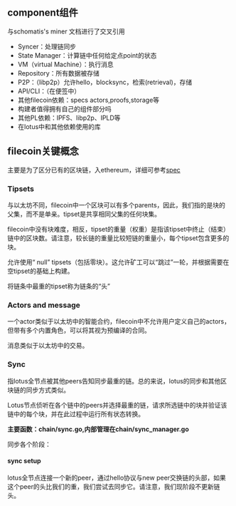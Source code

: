



## component组件

与schomatis's miner 文档进行了交叉引用

- Syncer：处理链同步
- State Manager：计算链中任何给定点point的状态
- VM（virtual Machine）：执行消息
- Repository：所有数据被存储
- P2P：（libp2p）允许hello，blocksync，检索(retrieval)，存储
- API/CLI：（在便签中）
- 其他filecoin依赖：specs actors,proofs,storage等 
- 构建者值得拥有自己的组件部分吗
- 其他PL依赖：IPFS、libp2p、IPLD等
- 在lotus中和其他依赖使用的库



## filecoin关键概念

主要是为了区分已有的区块链，入ethereum，详细可参考[spec](https://filecoin-project.github.io/specs/) 



### Tipsets

与以太坊不同，filecoin中一个区块可以有多个parents，因此，我们指的是块的父集，而不是单亲。tipset是共享相同父集的任何块集。

filecoin中没有块难度，相反，tipset的重量（权重）是指该tipset中终止（结束）链中的区块数。请注意，较长链的重量比较短链的重量小，每个tipset包含更多的块。



允许使用“ null” tipsets（包括零块）。这允许矿工可以“跳过”一轮，并根据需要在空tipset的基础上构建。

将链条中最重的tipset称为链条的“头”



### Actors and message

一个actor类似于以太坊中的智能合约，filecoin中不允许用户定义自己的actors，但带有多个内置角色，可以将其视为预编译的合同。

消息类似于以太坊中的交易。



### Sync

指lotus全节点被其他peers告知同步最重的链。总的来说，lotus的同步和其他区块链的同步方式类似。

Lotus节点侦听在各个链中的peers并选择最重的链，请求所选链中的块并验证该链中的每个块，并在此过程中运行所有状态转换。

**主要函数：chain/sync.go,内部管理在chain/sync_manager.go** 

同步各个阶段：

#### sync setup

lotus全节点连接一个新的peer，通过hello协议与new peer交换链的头部，如果这个peer的头比我们的重，我们尝试去同步它。请注意，我们现阶段不更新链头。







































































